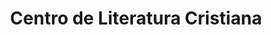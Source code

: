 ---
title: "Centro de Literatura Cristiana"
url: /guayaquil/centro-de-literatura-cristiana/
shop: libros
---